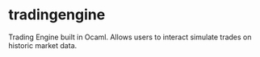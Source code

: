 # tradingengine
Trading Engine built in Ocaml. Allows users to interact simulate trades on historic market data.
